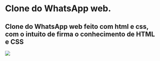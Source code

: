 
<h1>Clone do WhatsApp web.</h1>

<h2>Clone do WhatsApp web feito com html e css, com o intuito de firma o conhecimento de HTML e CSS</h2>

<img src="https://cdn.discordapp.com/attachments/891831046172196896/1068645829000310784/preview.png" />
